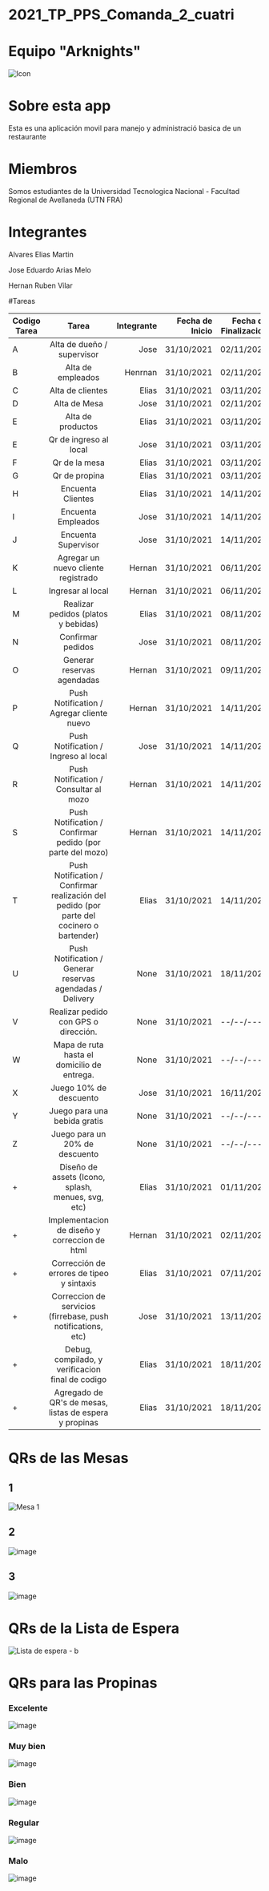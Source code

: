 # 2021_TP_PPS_Comanda_2_cuatri
# Equipo "Arknights"

![Icon](https://user-images.githubusercontent.com/36265028/140659793-70f971d6-8814-48cc-8bcc-be0ca936ad2a.png)

# Sobre esta app
Esta es una aplicación movil para manejo y administració basica de un restaurante

# Miembros
Somos estudiantes de la Universidad Tecnologica Nacional - Facultad Regional de Avellaneda (UTN FRA)

# Integrantes
Alvares Elias Martin

Jose Eduardo Arias Melo

Hernan Ruben Vilar

#Tareas

| Codigo Tarea       | Tarea          | Integrante  | Fecha de Inicio  | Fecha de Finalizacion |
| ------------- |:-------------:| -----:|-----:|-----:|
| A | Alta de dueño / supervisor                                                                | Jose       | 31/10/2021 | 02/11/2021 |
| B | Alta de empleados                                                                         | Henrnan    | 31/10/2021 | 02/11/2021 |
| C | Alta de clientes                                                                          | Elias      | 31/10/2021 | 03/11/2021 |
| D | Alta de Mesa                                                                              | Jose       | 31/10/2021 | 02/11/2021 |
| E | Alta de productos                                                                         | Elias      | 31/10/2021 | 03/11/2021 |
| E | Qr de ingreso al local                                                                    | Jose       | 31/10/2021 | 03/11/2021 |
| F | Qr de la mesa                                                                             | Elias      | 31/10/2021 | 03/11/2021 |
| G | Qr de propina                                                                             | Elias      | 31/10/2021 | 03/11/2021 |
| H | Encuenta Clientes                                                                         | Elias      | 31/10/2021 | 14/11/2021 |
| I | Encuenta Empleados                                                                        | Jose       | 31/10/2021 | 14/11/2021 |
| J | Encuenta Supervisor                                                                       | Jose       | 31/10/2021 | 14/11/2021 |
| K | Agregar un nuevo cliente registrado                                                       | Hernan     | 31/10/2021 | 06/11/2021 |
| L | Ingresar al local                                                                         | Hernan     | 31/10/2021 | 06/11/2021 |
| M | Realizar pedidos (platos y bebidas)                                                       | Elias      | 31/10/2021 | 08/11/2021 |
| N | Confirmar pedidos                                                                         | Jose       | 31/10/2021 | 08/11/2021 |
| O | Generar reservas agendadas                                                                | Hernan     | 31/10/2021 | 09/11/2021 |
| P | Push Notification / Agregar cliente nuevo                                                 | Hernan     | 31/10/2021 | 14/11/2021 |
| Q | Push Notification / Ingreso al local                                                      | Jose       | 31/10/2021 | 14/11/2021 |
| R | Push Notification / Consultar al mozo                                                     | Hernan     | 31/10/2021 | 14/11/2021 |
| S | Push Notification / Confirmar pedido (por parte del mozo)                                 | Hernan     | 31/10/2021 | 14/11/2021 |
| T | Push Notification / Confirmar realización del pedido (por parte del cocinero o bartender) | Elias      | 31/10/2021 | 14/11/2021 |
| U | Push Notification / Generar reservas agendadas / Delivery                                 | None       | 31/10/2021 | 18/11/2021 |
| V | Realizar pedido con GPS o dirección.                                                      | None       | 31/10/2021 | --/--/---- |
| W | Mapa de ruta hasta el domicilio de entrega.                                               | None       | 31/10/2021 | --/--/---- |
| X | Juego 10% de descuento                                                                    | Jose       | 31/10/2021 | 16/11/2021 |
| Y | Juego para una bebida gratis                                                              | None       | 31/10/2021 | --/--/---- |
| Z | Juego para un 20% de descuento                                                            | None       | 31/10/2021 | --/--/---- |
| + | Diseño de assets (Icono, splash, menues, svg, etc)                                        | Elias      | 31/10/2021 | 01/11/2021 |
| + | Implementacion de diseño y correccion de html                                             | Hernan     | 31/10/2021 | 02/11/2021 |
| + | Corrección de errores de tipeo y sintaxis                                                 | Elias      | 31/10/2021 | 07/11/2021 |
| + | Correccion de servicios (firrebase, push notifications, etc)                              | Jose       | 31/10/2021 | 13/11/2021 |
| + | Debug, compilado, y verificacion final de codigo                                          | Elias      | 31/10/2021 | 18/11/2021 |
| + | Agregado de QR's de mesas, listas de espera y propinas                                    | Elias      | 31/10/2021 | 18/11/2021 |

# QRs de las Mesas
## 1
![Mesa 1](https://user-images.githubusercontent.com/36265028/142366336-ee1fc0f4-61ad-4a63-9a06-7f6e2483717e.png)

## 2
![image](https://user-images.githubusercontent.com/36265028/142548427-7a23cff7-0043-4ac9-9f0b-a9a81b1489bd.png)

## 3
![image](https://user-images.githubusercontent.com/36265028/142548817-fb2313fd-ff75-491e-a18e-ce1e1a90cfa3.png)


# QRs de la Lista de Espera 
![Lista de espera - b](https://user-images.githubusercontent.com/36265028/142366226-42edbeae-288a-4fa2-8cc6-be810a081c1d.png)


# QRs para las Propinas

### Excelente 
![image](https://user-images.githubusercontent.com/36265028/142366410-efb0a298-9813-46ec-9b5c-4b8fe92e8f88.png)


### Muy bien 
![image](https://user-images.githubusercontent.com/36265028/142366514-fa570a35-ef48-496f-a674-8a8e968425ca.png)


### Bien 
![image](https://user-images.githubusercontent.com/36265028/142366559-619883a3-dd3a-4c47-9554-3dd8d4a66db2.png)


### Regular 
![image](https://user-images.githubusercontent.com/36265028/142366602-199b52c1-08e1-4fe5-b236-c772c4cec84c.png)


### Malo 
![image](https://user-images.githubusercontent.com/36265028/142366663-fbe58bb0-dfad-4dd1-8dc2-0e51a9abfe0c.png)


